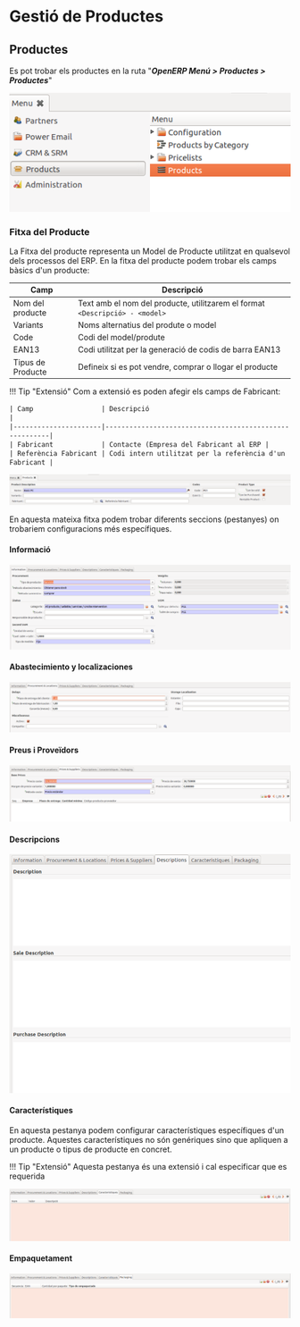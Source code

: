 # Gestió de Productes

## Productes

Es pot trobar els productes en la ruta "**_OpenERP Menú > Productes > Productes_**"

![](_static/productos/menu.png)

### Fitxa del Producte

La Fitxa del producte representa un Model de Producte utilitzat en qualsevol dels processos del ERP.
En la fitxa del producte podem trobar els camps bàsics d'un producte:

| Camp              | Descripció                                                                 |
|-------------------|----------------------------------------------------------------------------|
| Nom del producte  | Text amb el nom del producte, utilitzarem el format `<Descripció> - <model>` |
| Variants          | Noms alternatius del produte o model                                       |
| Code              | Codi del model/produte                                                     |
| EAN13             | Codi utilitzat per la generació de codis de barra EAN13                    |
| Tipus de Producte | Defineix si es pot vendre, comprar o llogar el producte                    |

!!! Tip "Extensió"
    Com a extensió es poden afegir els camps de Fabricant:

    | Camp                 | Descripció                                             |
    |----------------------|--------------------------------------------------------|
    | Fabricant            | Contacte (Empresa del Fabricant al ERP |
    | Referència Fabricant | Codi intern utilitzat per la referència d'un Fabricant |

![](_static/productos/product_fields.png)

En aquesta mateixa fitxa podem trobar diferents seccions (pestanyes) on trobariem
configuracions més específiques.

#### Informació

![](_static/productos/information.png)

#### Abastecimiento y localizaciones

![](_static/productos/abastecimiento.png)

#### Preus i Proveïdors

![](_static/productos/proveedores.png)

#### Descripcions

![](_static/productos/descripciones.png)

#### Característiques

En aquesta pestanya podem configurar característiques específiques d'un
 producte. Aquestes característiques no són genériques sino que apliquen a un
 producte o tipus de producte en concret.

!!! Tip "Extensió"
    Aquesta pestanya és una extensió i cal especificar que es requerida

![](_static/productos/caracteristicas.png)

#### Empaquetament

![](_static/productos/empaquetado.png)
